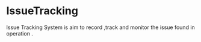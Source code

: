 # IssueTracking

Issue Tracking System is aim to record ,track and monitor the issue found in operation .
